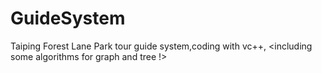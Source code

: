GuideSystem
===========
Taiping Forest Lane Park tour guide system,coding with vc++,
   <including some algorithms for graph and tree !>

